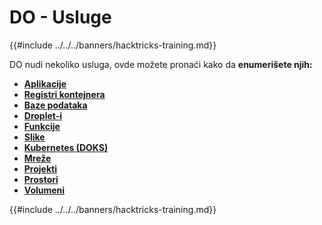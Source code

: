 # DO - Usluge

{{#include ../../../banners/hacktricks-training.md}}

DO nudi nekoliko usluga, ovde možete pronaći kako da **enumerišete njih:**

- [**Aplikacije**](do-apps.md)
- [**Registri kontejnera**](do-container-registry.md)
- [**Baze podataka**](do-databases.md)
- [**Droplet-i**](do-droplets.md)
- [**Funkcije**](do-functions.md)
- [**Slike**](do-images.md)
- [**Kubernetes (DOKS)**](do-kubernetes-doks.md)
- [**Mreže**](do-networking.md)
- [**Projekti**](do-projects.md)
- [**Prostori**](do-spaces.md)
- [**Volumeni**](do-volumes.md)

{{#include ../../../banners/hacktricks-training.md}}
